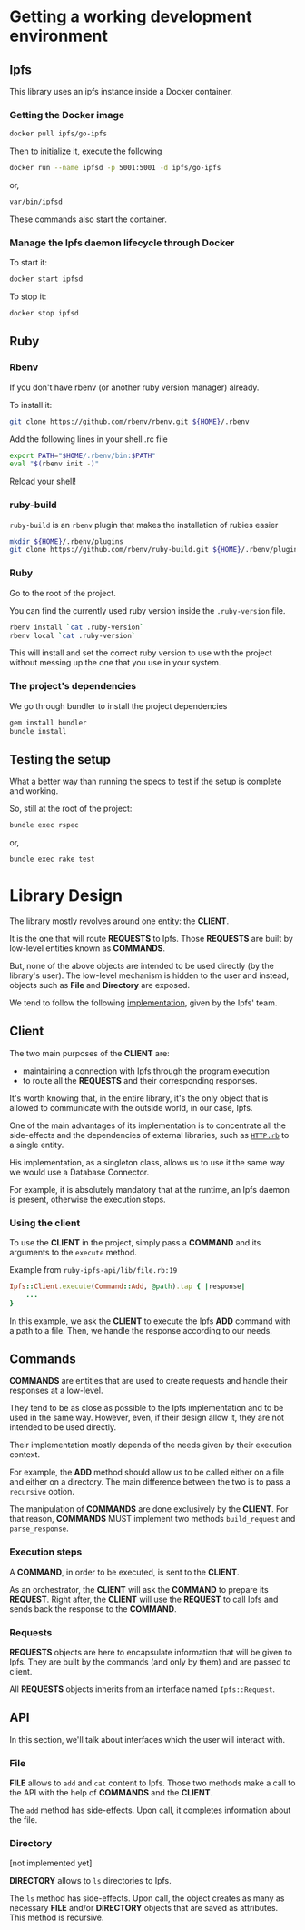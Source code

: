 # Getting a working development environment

## Ipfs

This library uses an ipfs instance inside a Docker container.

### Getting the Docker image

```bash
docker pull ipfs/go-ipfs
```

Then to initialize it, execute the following

```bash
docker run --name ipfsd -p 5001:5001 -d ipfs/go-ipfs
```

or,

```bash
var/bin/ipfsd
```

These commands also start the container.


### Manage the Ipfs daemon lifecycle through Docker

To start it:

```bash
docker start ipfsd
```

To stop it:

```bash
docker stop ipfsd
```

## Ruby

### Rbenv

If you don't have rbenv (or another ruby version manager) already.

To install it:

```bash
git clone https://github.com/rbenv/rbenv.git ${HOME}/.rbenv
```

Add the following lines in your shell .rc file

```bash
export PATH="$HOME/.rbenv/bin:$PATH"
eval "$(rbenv init -)"
```

Reload your shell!


### ruby-build

`ruby-build` is an `rbenv` plugin that makes the installation of rubies easier

```bash
mkdir ${HOME}/.rbenv/plugins
git clone https://github.com/rbenv/ruby-build.git ${HOME}/.rbenv/plugins/ruby-build
```

### Ruby

Go to the root of the project.

You can find the currently used ruby version inside the `.ruby-version` file.

```bash
rbenv install `cat .ruby-version`
rbenv local `cat .ruby-version`
```

This will install and set the correct ruby version to use with the project
without messing up the one that you use in your system.


### The project's dependencies

We go through bundler to install the project dependencies

```sh
gem install bundler
bundle install
```

## Testing the setup

What a better way than running the specs to test if the setup is
complete and working.

So, still at the root of the project:

```bash
bundle exec rspec
```

or,

```bash
bundle exec rake test
```

# Library Design

The library mostly revolves around one entity: the **CLIENT**.

It is the one that will route **REQUESTS** to Ipfs. Those **REQUESTS**
are built by low-level entities known as **COMMANDS**.

But, none of the above objects are intended to be used directly (by
the library's user). The low-level mechanism is hidden to the user and
instead, objects such as **File** and **Directory** are exposed.

We tend to follow the following [implementation](https://github.com/ipfs/interface-ipfs-core/tree/master/SPEC), given by
the Ipfs' team.

## Client

The two main purposes of the **CLIENT** are:

- maintaining a connection with Ipfs through the program execution
- to route all the **REQUESTS** and their corresponding responses.

It's worth knowing that, in the entire library, it's the only object
that is allowed to communicate with the outside world, in our case,
Ipfs.

One of the main advantages of its implementation is to concentrate all
the side-effects and the dependencies of external libraries, such as
[`HTTP.rb`](https://github.com/httprb/http) to a single entity.

His implementation, as a singleton class, allows us to use it the
same way we would use a Database Connector.
 
For example, it is absolutely mandatory that at the runtime, an Ipfs
daemon is present, otherwise the execution stops.

### Using the client

To use the **CLIENT** in the project, simply pass a **COMMAND** and
its arguments to the `execute` method.

Example from `ruby-ipfs-api/lib/file.rb:19`

```ruby
Ipfs::Client.execute(Command::Add, @path).tap { |response|
	...
}
```

In this example, we ask the **CLIENT** to execute the Ipfs **ADD**
command with a path to a file. Then, we handle the response according
to our needs.

## Commands

**COMMANDS** are entities that are used to create requests and
handle their responses at a low-level.

They tend to be as close as possible to the Ipfs implementation and
to be used in the same way. However, even, if their design allow it,
they are not intended to be used directly.

Their implementation mostly depends of the needs given by their
execution context.

For example, the **ADD** method should allow us to be called either on
a file and either on a directory. The main difference between the two
is to pass a `recursive` option.

The manipulation of **COMMANDS** are done exclusively by the
**CLIENT**. For that reason, **COMMANDS** MUST implement two methods
`build_request` and `parse_response`.

### Execution steps

A **COMMAND**, in order to be executed, is sent to the **CLIENT**.

As an orchestrator, the **CLIENT** will ask the **COMMAND** to prepare
its **REQUEST**. Right after, the **CLIENT** will use the **REQUEST**
to call Ipfs and sends back the response to the **COMMAND**.

### Requests

**REQUESTS** objects are here to encapsulate information that will be
given to Ipfs. They are built by the commands (and only by them) and
are passed to client.

All **REQUESTS** objects inherits from an interface named `Ipfs::Request`.

## API

In this section, we'll talk about interfaces which the user will
interact with.

### File

**FILE** allows to `add` and `cat` content to Ipfs. Those two methods
make a call to the API with the help of **COMMANDS** and the **CLIENT**.

The `add` method has side-effects. Upon call, it completes information
about the file.

### Directory

[not implemented yet]

**DIRECTORY** allows to `ls` directories to Ipfs.


The `ls` method has side-effects. Upon call, the object creates as many
as necessary **FILE** and/or **DIRECTORY** objects that are saved as
attributes. This method is recursive.
